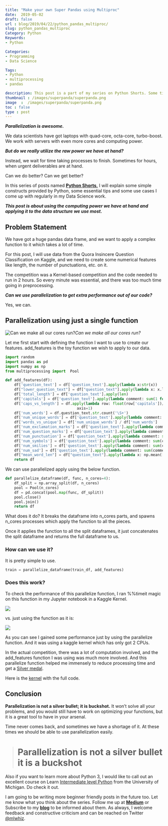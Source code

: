 ```yaml
---
title: "Make your own Super Pandas using Multiproc"
date:  2019-05-02
draft: false
url : blog/2019/04/22/python_pandas_multiproc/
slug: python_pandas_multiproc
Category: Python
Keywords:
- Python

Categories:
- Programming
- Data Science

Tags:
- Python
- multiprocessing
- pandas

description: This post is a part of my series on Python Shorts. Some tips on how to use python. This post is about using the computing power we have at hand and applying it to the data structure we use most.
thumbnail : /images/superpanda/superpanda.png
image  :  /images/superpanda/superpanda.png
toc : false
type : post
---
```



***Parallelization is awesome.***

We data scientists have got laptops with quad-core, octa-core, turbo-boost. We work with servers with even more cores and computing power.

***But do we really utilize the raw power we have at hand?***

Instead, we wait for time taking processes to finish. Sometimes for hours, when urgent deliverables are at hand.

Can we do better? Can we get better?

In this series of posts named **[Python Shorts](https://towardsdatascience.com/tagged/python-shorts),** I will explain some simple constructs provided by Python, some essential tips and some use cases I come up with regularly in my Data Science work.

***This post is about using the computing power we have at hand and applying it to the data structure we use most.***

## Problem Statement

We have got a huge pandas data frame, and we want to apply a complex function to it which takes a lot of time.

For this post, I will use data from the Quora Insincere Question Classification on Kaggle, and we need to create some numerical features like length, the number of punctuations, etc. on it.

The competition was a Kernel-based competition and the code needed to run in 2 hours. So every minute was essential, and there was too much time going in preprocessing.

***Can we use parallelization to get extra performance out of our code?***

Yes, we can.

## Parallelization using just a single function

![Can we make all our cores run?](https://cdn-images-1.medium.com/max/8576/0*ltZjDNBvTB54UM6a)*Can we make all our cores run?*

Let me first start with defining the function I want to use to create our features. add_features is the toy function we wish to apply to our data.

```py
import random
import pandas as pd
import numpy as np
from multiprocessing import  Pool

def add_features(df):
    df['question_text'] = df['question_text'].apply(lambda x:str(x))
    df["lower_question_text"] = df["question_text"].apply(lambda x: x.lower())
    df['total_length'] = df['question_text'].apply(len)
    df['capitals'] = df['question_text'].apply(lambda comment: sum(1 for c in comment if c.isupper()))
    df['caps_vs_length'] = df.apply(lambda row: float(row['capitals'])/float(row['total_length']),
                                axis=1)
    df['num_words'] = df.question_text.str.count('\S+')
    df['num_unique_words'] = df['question_text'].apply(lambda comment: len(set(w for w in comment.split())))
    df['words_vs_unique'] = df['num_unique_words'] / df['num_words']
    df['num_exclamation_marks'] = df['question_text'].apply(lambda comment: comment.count('!'))
    df['num_question_marks'] = df['question_text'].apply(lambda comment: comment.count('?'))
    df['num_punctuation'] = df['question_text'].apply(lambda comment: sum(comment.count(w) for w in '.,;:'))
    df['num_symbols'] = df['question_text'].apply(lambda comment: sum(comment.count(w) for w in '*&$%'))
    df['num_smilies'] = df['question_text'].apply(lambda comment: sum(comment.count(w) for w in (':-)', ':)', ';-)', ';)')))
    df['num_sad'] = df['question_text'].apply(lambda comment: sum(comment.count(w) for w in (':-<', ':()', ';-()', ';(')))
    df["mean_word_len"] = df["question_text"].apply(lambda x: np.mean([len(w) for w in str(x).split()]))
    return df
```

We can use parallelized apply using the below function.

```py
def parallelize_dataframe(df, func, n_cores=4):
    df_split = np.array_split(df, n_cores)
    pool = Pool(n_cores)
    df = pd.concat(pool.map(func, df_split))
    pool.close()
    pool.join()
    return df
```
What does it do? It breaks the dataframe into n_cores parts, and spawns n_cores processes which apply the function to all the pieces.

Once it applies the function to all the split dataframes, it just concatenates the split dataframe and returns the full dataframe to us.

### How can we use it?

It is pretty simple to use.

```py
train = parallelize_dataframe(train_df, add_features)
```
### Does this work?

To check the performance of this parallelize function, I ran %%timeit magic on this function in my Jupyter notebook in a Kaggle Kernel.

![](https://cdn-images-1.medium.com/max/2248/1*MKR-8UbD5UabvvS9OZLWig.png)

vs. just using the function as it is:

![](https://cdn-images-1.medium.com/max/2408/1*uZ7IGJdazYddXZuMI6JfFA.png)

As you can see I gained some performance just by using the parallelize function. And it was using a kaggle kernel which has only got 2 CPUs.

In the actual competition, there was a lot of computation involved, and the add_features function I was using was much more involved. And this parallelize function helped me immensely to reduce processing time and get a [Silver medal](https://mlwhiz.com/blog/2019/02/19/siver_medal_kaggle_learnings/).

Here is the [kernel](https://www.kaggle.com/mlwhiz/parallelization-kernel) with the full code.

## Conclusion

**Parallelization is not a silver bullet; it is buckshot.** It won’t solve all your problems, and you would still have to work on optimizing your functions, but it is a great tool to have in your arsenal.

Time never comes back, and sometimes we have a shortage of it. At these times we should be able to use parallelization easily.

> # Parallelization is not a silver bullet it is a buckshot

Also if you want to learn more about Python 3, I would like to call out an excellent course on Learn [Intermediate level Python](https://coursera.pxf.io/0JMOOY) from the University of Michigan. Do check it out.

I am going to be writing more beginner friendly posts in the future too. Let me know what you think about the series. Follow me up at [**Medium**](https://mlwhiz.medium.com/) or Subscribe to my [**blog**](https://mlwhiz.com/) to be informed about them. As always, I welcome feedback and constructive criticism and can be reached on Twitter [@mlwhiz](https://twitter.com/MLWhiz).
